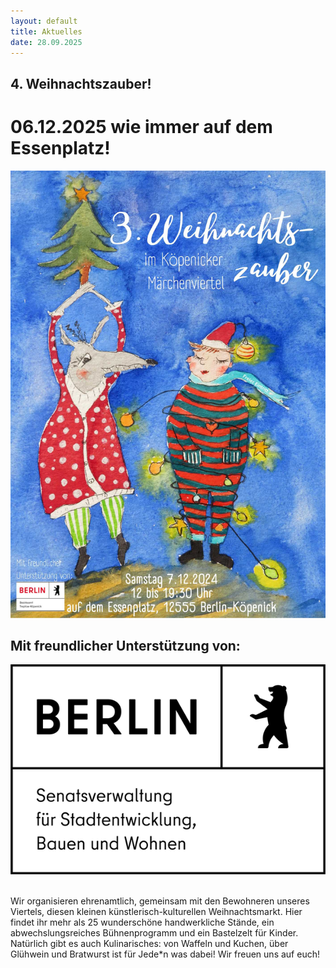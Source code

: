 ```yaml
---
layout: default
title: Aktuelles
date: 28.09.2025
---
```

## 4. Weihnachtszauber!
# 06.12.2025 wie immer auf dem Essenplatz!

<section>
  <div class="box alt">
    <div class="row gtr-uniform">
      <div class="col-12"><span class="image fit"><img src="images/weihnachtsmarkt-24.jpg" alt="" /></span></div>
    </div>
  </div>
</section>

## Mit freundlicher Unterstützung von:

<section>
  <div class="box alt">
    <div class="row gtr-uniform">
      <div class="col-3"><span class="image fit"><img src="images/B_SEN_SBW_Logo_DE_V_P_1C.png" alt="" /></span></div>
      <div class="col-12"><span class="image fit"><img src="images/buehnenprogramm2024.png" alt="" /></span></div>
    </div>
  </div>
</section>

 Wir organisieren ehrenamtlich, gemeinsam mit den Bewohneren unseres Viertels, diesen kleinen künstlerisch-kulturellen Weihnachtsmarkt. 
 Hier findet ihr mehr als 25 wunderschöne handwerkliche Stände, ein abwechslungsreiches Bühnenprogramm und ein Bastelzelt für Kinder.
 Natürlich gibt es auch Kulinarisches: von Waffeln und Kuchen, über Glühwein und Bratwurst ist für Jede*n was dabei!
 Wir freuen uns auf euch!



